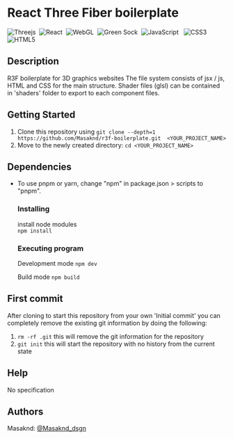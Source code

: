 # React Three Fiber boilerplate

![Threejs](https://img.shields.io/badge/threejs-black?style=for-the-badge&logo=three.js&logoColor=white)&nbsp; ![React](https://img.shields.io/badge/react-%2320232a.svg?style=for-the-badge&logo=react&logoColor=%2361DAFB)&nbsp; ![WebGL](https://img.shields.io/badge/WebGL-990000?logo=webgl&logoColor=white&style=for-the-badge)&nbsp; ![Green Sock](https://img.shields.io/badge/green%20sock-88CE02?style=for-the-badge&logo=greensock&logoColor=white)&nbsp; ![JavaScript](https://img.shields.io/badge/javascript-%23323330.svg?style=for-the-badge&logo=javascript&logoColor=%23F7DF1E) &nbsp; ![CSS3](https://img.shields.io/badge/css3-%231572B6.svg?style=for-the-badge&logo=css3&logoColor=white)&nbsp; ![HTML5](https://img.shields.io/badge/html5-%23E34F26.svg?style=for-the-badge&logo=html5&logoColor=white) <br>

## Description

R3F boilerplate for 3D graphics websites
The file system consists of jsx / js, HTML and CSS for the main structure.
Shader files (glsl) can be contained in 'shaders' folder to export to each component files.


## Getting Started

1. Clone this repository using `git clone --depth=1 https://github.com/Masaknd/r3f-boilerplate.git  <YOUR_PROJECT_NAME>`
2. Move to the newly created directory: `cd <YOUR_PROJECT_NAME>`


## Dependencies

- To use pnpm or yarn, change "npm" in package.json > scripts to "pnpm".

    ### Installing

    install node modules<br>
    `npm install`

    ### Executing program

    Development mode
    `npm dev`

    Build mode
    `npm build`


## First commit
After cloning to start this repository from your own 'Initial commit' you can completely remove the existing git information by doing the following:

1. `rm -rf .git` this will remove the git information for the repository
2. `git init` this will start the repository with no history from the current state


## Help

No specification


## Authors

Masaknd:
[@Masaknd_dsgn](https://twitter.com/Masaknd_dsgn)

<!-- ## Version History
## License
## Acknowledgments
Inspiration, code snippets, etc. -->

